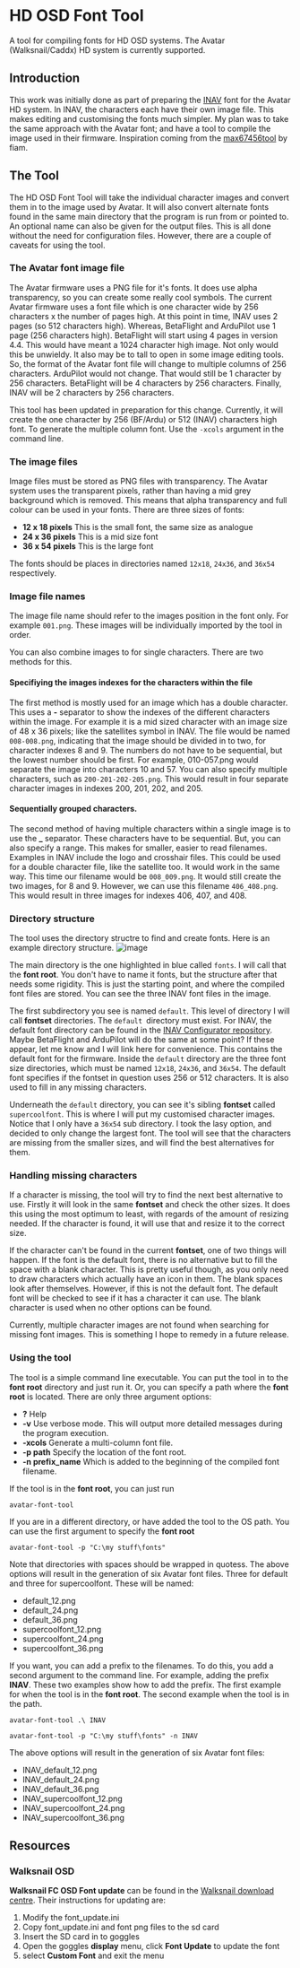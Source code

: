 # HD OSD Font Tool
A tool for compiling fonts for HD OSD systems. The Avatar (Walksnail/Caddx) HD system is currently supported.

## Introduction
This work was initially done as part of preparing the [INAV](https://github.com/iNavFlight) font for the Avatar HD system. In INAV, the characters each have their own image file. This makes editing and customising the fonts much simpler. My plan was to take the same approach with the Avatar font; and have a tool to compile the image used in their firmware. Inspiration coming from the [max67456tool](https://github.com/fiam/max7456tool) by fiam.

## The Tool
The HD OSD Font Tool will take the individual character images and convert them in to the image used by Avatar. It will also convert alternate fonts found in the same main directory that the program is run from or pointed to. An optional name can also be given for the output files. This is all done without the need for configuration files. However, there are a couple of caveats for using the tool.

### The Avatar font image file
The Avatar firmware uses a PNG file for it's fonts. It does use alpha transparency, so you can create some really cool symbols. The current Avatar firmware uses a font file which is one character wide by 256 characters x the number of pages high. At this point in time, INAV uses 2 pages (so 512 characters high). Whereas, BetaFlight and ArduPilot use 1 page (256 characters high). BetaFlight will start using 4 pages in version 4.4. This would have meant a 1024 character high image. Not only would this be unwieldy. It also may be to tall to open in some image editing tools. So, the format of the Avatar font file will change to multiple columns of 256 characters. ArduPilot would not change. That would still be 1 character by 256 characters. BetaFlight will be 4 characters by 256 characters. Finally, INAV will be 2 characters by 256 characters.

This tool has been updated in preparation for this change. Currently, it will create the one character by 256 (BF/Ardu) or 512 (INAV) characters high font. To generate the multiple column font. Use the `-xcols` argument in the command line.

### The image files
Image files must be stored as PNG files with transparency. The Avatar system uses the transparent pixels, rather than having a mid grey background which is removed. This means that alpha transparency and full colour can be used in your fonts. There are three sizes of fonts:
- **12 x 18 pixels** This is the small font, the same size as analogue
- **24 x 36 pixels** This is a mid size font
- **36 x 54 pixels** This is the large font

The fonts should be places in directories named `12x18`, `24x36`, and `36x54` respectively.

### Image file names
The image file name should refer to the images position in the font only. For example `001.png`. These images will be individually imported by the tool in order.

You can also combine images to for single characters. There are two methods for this.

#### Specifiying the images indexes for the characters within the file
The first method is mostly used for an image which has a double character. This uses a **-** separator to show the indexes of the different characters within the image. For example it is a mid sized character with an image size of 48 x 36 pixels; like the satellites symbol in INAV. The file would be named `008-008.png`, indicating that the image should be divided in to two, for character indexes 8 and 9. The numbers do not have to be sequential, but the lowest number should be first. For example, 010-057.png would separate the image into characters 10 and 57. You can also specify multiple characters, such as `200-201-202-205.png`. This would result in four separate character images in indexes 200, 201, 202, and 205.

#### Sequentially grouped characters.
The second method of having multiple characters within a single image is to use the **_** separator. These characters have to be sequential. But, you can also specify a range. This makes for smaller, easier to read filenames. Examples in INAV include the logo and crosshair files. This could be used for a double character file, like the satellite too. It would work in the same way. This time our filename would be `008_009.png`. It would still create the two images, for 8 and 9. However, we can use this filename `406_408.png`. This would result in three images for indexes 406, 407, and 408.

### Directory structure
The tool uses the directory structre to find and create fonts. Here is an example directory structure.
![image](https://user-images.githubusercontent.com/17590174/189497586-e7ef02ce-e54d-4270-83c3-11d0325ae0ac.png)

The main directory is the one highlighted in blue called `fonts`. I will call that the **font root**. You don't have to name it fonts, but the structure after that needs some rigidity. This is just the starting point, and where the compiled font files are stored. You can see the three INAV font files in the image.

The first subdirectory you see is named `default`. This level of directory I will call **fontset** directories. The `default `directory must exist. For INAV, the default font directory can be found in the [INAV Configurator repository](https://github.com/iNavFlight/inav-configurator/tree/master/resources/osd/avatar). Maybe BetaFlight and ArduPilot will do the same at some point? If these appear, let me know and I will link here for convenience. This contains the default font for the firmware. Inside the `default` directory are the three font size directories, which must be named `12x18`, `24x36`, and `36x54`. The default font specifies if the fontset in question uses 256 or 512 characters. It is also used to fill in any missing characters.

Underneath the `default` directory, you can see it's sibling **fontset** called `supercoolfont`. This is where I will put my customised character images. Notice that I only have a `36x54` sub directory. I took the lasy option, and decided to only change the largest font. The tool will see that the characters are missing from the smaller sizes, and will find the best alternatives for them.

### Handling missing characters
If a character is missing, the tool will try to find the next best alternative to use. Firstly it will look in the same **fontset** and check the other sizes. It does this using the most optimum to least, with regards of the amount of resizing needed. If the character is found, it will use that and resize it to the correct size.

If the character can't be found in the current **fontset**, one of two things will happen. If the font is the default font, there is no alternative but to fill the space with a blank character. This is pretty useful though, as you only need to draw characters which actually have an icon in them. The blank spaces look after themselves. However, if this is not the default font. The default font will be checked to see if it has a character it can use. The blank character is used when no other options can be found.

Currently, multiple character images are not found when searching for missing font images. This is something I hope to remedy in a future release.

### Using the tool
The tool is a simple command line executable. You can put the tool in to the **font root** directory and just run it. Or, you can specify a path where the **font root** is located. There are only three argument options:
- **?** Help
- **-v** Use verbose mode. This will output more detailed messages during the program execution.
- **-xcols** Generate a multi-column font file.
- **-p path** Specify the location of the font root.
- **-n prefix_name** Which is added to the beginning of the compiled font filename.

If the tool is in the **font root**, you can just run
```
avatar-font-tool
```
If you are in a different directory, or have added the tool to the OS path. You can use the first argument to specify the **font root**
```
avatar-font-tool -p "C:\my stuff\fonts"
```
Note that directories with spaces should be wrapped in quotess. The above options will result in the generation of six Avatar font files. Three for default and three for supercoolfont. These will be named:
- default_12.png
- default_24.png
- default_36.png
- supercoolfont_12.png
- supercoolfont_24.png
- supercoolfont_36.png

If you want, you can add a prefix to the filenames. To do this, you add a second argument to the command line. For example, adding the prefix **INAV**. These two examples show how to add the prefix. The first example for when the tool is in the **font root**. The second example when the tool is in the path.
```
avatar-font-tool .\ INAV

avatar-font-tool -p "C:\my stuff\fonts" -n INAV
```
The above options will result in the generation of six Avatar font files:
- INAV_default_12.png
- INAV_default_24.png
- INAV_default_36.png
- INAV_supercoolfont_12.png
- INAV_supercoolfont_24.png
- INAV_supercoolfont_36.png

## Resources

### Walksnail OSD
**Walksnail FC OSD Font update** can be found in the [Walksnail download centre](https://walksnail.com/pages/download-center). Their instructions for updating are:
1. Modify the font_update.ini
2. Copy font_update.ini and font png files to the sd card
3. Insert the SD card in to goggles
4. Open the goggles **display** menu, click **Font Update** to update the font
5. select **Custom Font** and exit the menu
